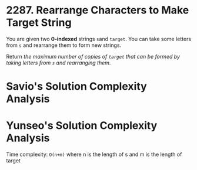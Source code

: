 # 2287. Rearrange Characters to Make Target String

You are given two **0-indexed** strings `s`and `target`. You can take some letters from `s` and rearrange them to form new strings.

Return _the maximum number of copies of `target` that can be formed by taking letters from `s` and rearranging them_.

# Savio's Solution Complexity Analysis

# Yunseo's Solution Complexity Analysis
Time complexity: `O(n+m)`
where n is the length of s and m is the length of target